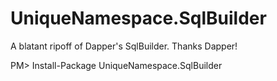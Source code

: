 UniqueNamespace.SqlBuilder
==========================

A blatant ripoff of Dapper's SqlBuilder. Thanks Dapper!


PM> Install-Package UniqueNamespace.SqlBuilder
